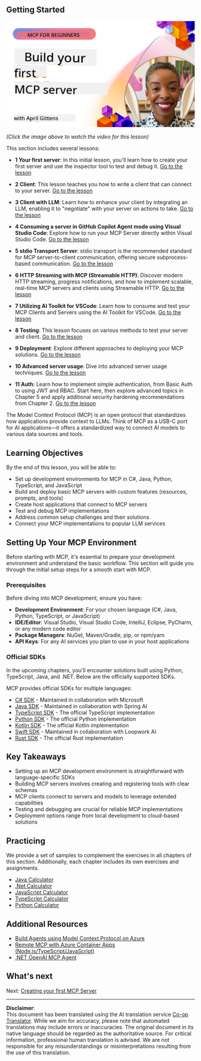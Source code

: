 <!--
CO_OP_TRANSLATOR_METADATA:
{
  "original_hash": "f400d87053221363769113c24f117248",
  "translation_date": "2025-10-06T21:50:34+00:00",
  "source_file": "03-GettingStarted/README.md",
  "language_code": "en"
}
-->
## Getting Started  

[![Build Your First MCP Server](../../../translated_images/04.0ea920069efd979a0b2dad51e72c1df7ead9c57b3305796068a6cee1f0dd6674.en.png)](https://youtu.be/sNDZO9N4m9Y)

_(Click the image above to watch the video for this lesson)_

This section includes several lessons:

- **1 Your first server**: In this initial lesson, you'll learn how to create your first server and use the inspector tool to test and debug it. [Go to the lesson](01-first-server/README.md)

- **2 Client**: This lesson teaches you how to write a client that can connect to your server. [Go to the lesson](02-client/README.md)

- **3 Client with LLM**: Learn how to enhance your client by integrating an LLM, enabling it to "negotiate" with your server on actions to take. [Go to the lesson](03-llm-client/README.md)

- **4 Consuming a server in GitHub Copilot Agent mode using Visual Studio Code**: Explore how to run your MCP Server directly within Visual Studio Code. [Go to the lesson](04-vscode/README.md)

- **5 stdio Transport Server**: stdio transport is the recommended standard for MCP server-to-client communication, offering secure subprocess-based communication. [Go to the lesson](05-stdio-server/README.md)

- **6 HTTP Streaming with MCP (Streamable HTTP)**: Discover modern HTTP streaming, progress notifications, and how to implement scalable, real-time MCP servers and clients using Streamable HTTP. [Go to the lesson](06-http-streaming/README.md)

- **7 Utilizing AI Toolkit for VSCode**: Learn how to consume and test your MCP Clients and Servers using the AI Toolkit for VSCode. [Go to the lesson](07-aitk/README.md)

- **8 Testing**: This lesson focuses on various methods to test your server and client. [Go to the lesson](08-testing/README.md)

- **9 Deployment**: Explore different approaches to deploying your MCP solutions. [Go to the lesson](09-deployment/README.md)

- **10 Advanced server usage**: Dive into advanced server usage techniques. [Go to the lesson](./10-advanced/README.md)

- **11 Auth**: Learn how to implement simple authentication, from Basic Auth to using JWT and RBAC. Start here, then explore advanced topics in Chapter 5 and apply additional security hardening recommendations from Chapter 2. [Go to the lesson](./11-simple-auth/README.md)

The Model Context Protocol (MCP) is an open protocol that standardizes how applications provide context to LLMs. Think of MCP as a USB-C port for AI applications—it offers a standardized way to connect AI models to various data sources and tools.

## Learning Objectives

By the end of this lesson, you will be able to:

- Set up development environments for MCP in C#, Java, Python, TypeScript, and JavaScript
- Build and deploy basic MCP servers with custom features (resources, prompts, and tools)
- Create host applications that connect to MCP servers
- Test and debug MCP implementations
- Address common setup challenges and their solutions
- Connect your MCP implementations to popular LLM services

## Setting Up Your MCP Environment

Before starting with MCP, it's essential to prepare your development environment and understand the basic workflow. This section will guide you through the initial setup steps for a smooth start with MCP.

### Prerequisites

Before diving into MCP development, ensure you have:

- **Development Environment**: For your chosen language (C#, Java, Python, TypeScript, or JavaScript)
- **IDE/Editor**: Visual Studio, Visual Studio Code, IntelliJ, Eclipse, PyCharm, or any modern code editor
- **Package Managers**: NuGet, Maven/Gradle, pip, or npm/yarn
- **API Keys**: For any AI services you plan to use in your host applications

### Official SDKs

In the upcoming chapters, you'll encounter solutions built using Python, TypeScript, Java, and .NET. Below are the officially supported SDKs.

MCP provides official SDKs for multiple languages:
- [C# SDK](https://github.com/modelcontextprotocol/csharp-sdk) - Maintained in collaboration with Microsoft
- [Java SDK](https://github.com/modelcontextprotocol/java-sdk) - Maintained in collaboration with Spring AI
- [TypeScript SDK](https://github.com/modelcontextprotocol/typescript-sdk) - The official TypeScript implementation
- [Python SDK](https://github.com/modelcontextprotocol/python-sdk) - The official Python implementation
- [Kotlin SDK](https://github.com/modelcontextprotocol/kotlin-sdk) - The official Kotlin implementation
- [Swift SDK](https://github.com/modelcontextprotocol/swift-sdk) - Maintained in collaboration with Loopwork AI
- [Rust SDK](https://github.com/modelcontextprotocol/rust-sdk) - The official Rust implementation

## Key Takeaways

- Setting up an MCP development environment is straightforward with language-specific SDKs
- Building MCP servers involves creating and registering tools with clear schemas
- MCP clients connect to servers and models to leverage extended capabilities
- Testing and debugging are crucial for reliable MCP implementations
- Deployment options range from local development to cloud-based solutions

## Practicing

We provide a set of samples to complement the exercises in all chapters of this section. Additionally, each chapter includes its own exercises and assignments.

- [Java Calculator](./samples/java/calculator/README.md)
- [.Net Calculator](../../../03-GettingStarted/samples/csharp)
- [JavaScript Calculator](./samples/javascript/README.md)
- [TypeScript Calculator](./samples/typescript/README.md)
- [Python Calculator](../../../03-GettingStarted/samples/python)

## Additional Resources

- [Build Agents using Model Context Protocol on Azure](https://learn.microsoft.com/azure/developer/ai/intro-agents-mcp)
- [Remote MCP with Azure Container Apps (Node.js/TypeScript/JavaScript)](https://learn.microsoft.com/samples/azure-samples/mcp-container-ts/mcp-container-ts/)
- [.NET OpenAI MCP Agent](https://learn.microsoft.com/samples/azure-samples/openai-mcp-agent-dotnet/openai-mcp-agent-dotnet/)

## What's next

Next: [Creating your first MCP Server](01-first-server/README.md)

---

**Disclaimer**:  
This document has been translated using the AI translation service [Co-op Translator](https://github.com/Azure/co-op-translator). While we aim for accuracy, please note that automated translations may include errors or inaccuracies. The original document in its native language should be regarded as the authoritative source. For critical information, professional human translation is advised. We are not responsible for any misunderstandings or misinterpretations resulting from the use of this translation.